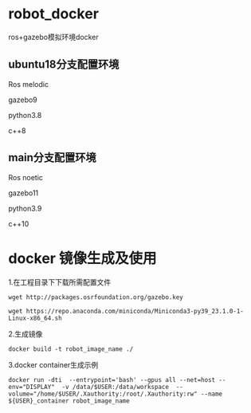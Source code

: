 # robot_docker
ros+gazebo模拟环境docker

## ubuntu18分支配置环境

Ros melodic

gazebo9

python3.8

c++8

## main分支配置环境

Ros noetic

gazebo11

python3.9

c++10


# docker 镜像生成及使用

1.在工程目录下下载所需配置文件

    wget http://packages.osrfoundation.org/gazebo.key

    wget https://repo.anaconda.com/miniconda/Miniconda3-py39_23.1.0-1-Linux-x86_64.sh

2.生成镜像

    docker build -t robot_image_name ./

3.docker container生成示例

    docker run -dti  --entrypoint='bash' --gpus all --net=host --env="DISPLAY"  -v /data/$USER:/data/workspace  --volume="/home/$USER/.Xauthority:/root/.Xauthority:rw" --name ${USER}_container robot_image_name
